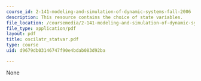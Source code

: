 ```yaml
---
course_id: 2-141-modeling-and-simulation-of-dynamic-systems-fall-2006
description: This resource contains the choice of state variables.
file_location: /coursemedia/2-141-modeling-and-simulation-of-dynamic-systems-fall-2006/d9679db03146747f90e4bdab083d92ba_oscilatr_statvar.pdf
file_type: application/pdf
layout: pdf
title: oscilatr_statvar.pdf
type: course
uid: d9679db03146747f90e4bdab083d92ba

---
```

None